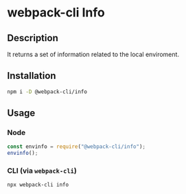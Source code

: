 # webpack-cli Info

## Description

It returns a set of information related to the local enviroment.

## Installation

```bash
npm i -D @webpack-cli/info
```

## Usage

### Node
```js
const envinfo = require("@webpack-cli/info");
envinfo();
```

### CLI (via `webpack-cli`)
```bash
npx webpack-cli info
```
